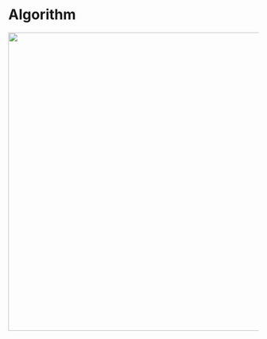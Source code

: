 # Algorithm


<img src="https://github.com/user-attachments/assets/7419db7e-eff7-45d0-8b5b-eb8284dac611"  width="600"/>
